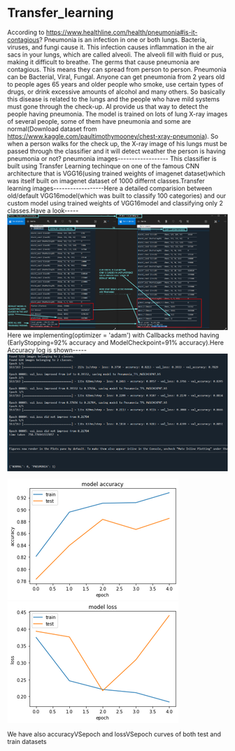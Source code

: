# Transfer_learning
According to https://www.healthline.com/health/pneumonia#is-it-contagious? Pneumonia is an infection in one or both lungs. Bacteria, viruses, and fungi cause it. This infection causes inflammation in the air sacs in your lungs, which are called alveoli. The alveoli fill with fluid or pus, making it difficult to breathe. The germs that cause pneumonia are contagious. This means they can spread from person to person. Pneumonia can be Bacterial, Viral, Fungal. Anyone can get pneumonia from 2 years old to people ages 65 years and older people who smoke, use certain types of drugs, or drink excessive amounts of alcohol and many others. So basically this disease is related to the lungs and the people who have mild systems must gone through the check-up. AI provide us that way to detect the people having pneumonia. The model is trained on lots of lung X-ray images of several people, some of them have pneumonia and some are normal(Download dataset from https://www.kaggle.com/paultimothymooney/chest-xray-pneumonia). So when a person walks for the check up, the X-ray image of his lungs must be passed through the classifier and it will detect weather the person is having pneumonia or not?
pneumonia images------------------
This classifier is built using Transfer Learning techinque on one of the famous CNN architecture that is VGG16(using trained weights of imagenet dataset)which was itself built on imagenet dataset of 1000 differnt classes.Transfer learning images------------------Here a detailed comparision between old/default VGG16model(which was built to classify 100 categories) and our custom model using trained weights of VGG16model and classifying only 2 classes.Have a look----- ![alt text](https://github.com/shalom217/Transfer_learning/blob/master/DEFAULTvsOURS.png)
Here we implementing(optimizer = 'adam') with Callbacks method having (EarlyStopping=92% accuracy and ModelCheckpoint=91% accuracy).Here Accuracy log is shown-----![alt text](https://github.com/shalom217/Transfer_learning/blob/master/accuracy_log.png)

![alt text](https://github.com/shalom217/Transfer_learning/blob/master/accuracyVSepoch.png)
![alt text](https://github.com/shalom217/Transfer_learning/blob/master/lossVSepoch.png)

We have also accuracyVSepoch and lossVSepoch curves of both test and train datasets
